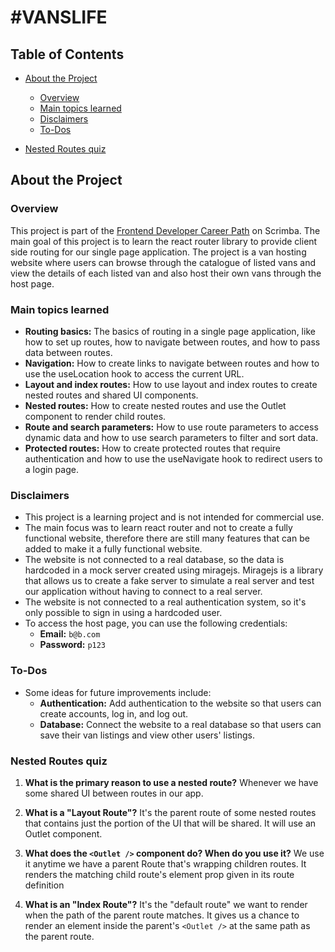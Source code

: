 # #VANSLIFE

## Table of Contents

- [About the Project](#about-the-project)

  - [Overview](#overview)
  - [Main topics learned](#main-topics-learned)
  - [Disclaimers](#disclaimers)
  - [To-Dos](#to-dos)

- [Nested Routes quiz](#nested-routes-quiz)

## About the Project

### Overview

This project is part of the [Frontend Developer Career Path](https://scrimba.com/learn/frontend) on Scrimba. The main goal of this project is to learn the react router library to provide client side routing for our single page application. The project is a van hosting website where users can browse through the catalogue of listed vans and view the details of each listed van and also host their own vans through the host page.

### Main topics learned

- **Routing basics:**
  The basics of routing in a single page application, like how to set up routes, how to navigate between routes, and how to pass data between routes.
- **Navigation:**
  How to create links to navigate between routes and how to use the useLocation hook to access the current URL.
- **Layout and index routes:**
  How to use layout and index routes to create nested routes and shared UI components.
- **Nested routes:**
  How to create nested routes and use the Outlet component to render child routes.
- **Route and search parameters:**
  How to use route parameters to access dynamic data and how to use search parameters to filter and sort data.
- **Protected routes:**
  How to create protected routes that require authentication and how to use the useNavigate hook to redirect users to a login page.

### Disclaimers

- This project is a learning project and is not intended for commercial use.
- The main focus was to learn react router and not to create a fully functional website, therefore there are still many features that can be added to make it a fully functional website.
- The website is not connected to a real database, so the data is hardcoded in a mock server created using miragejs. Miragejs is a library that allows us to create a fake server to simulate a real server and test our application without having to connect to a real server.
- The website is not connected to a real authentication system, so it's only possible to sign in using a hardcoded user.
- To access the host page, you can use the following credentials:
  - **Email:** `b@b.com`
  - **Password:** `p123`

### To-Dos

- Some ideas for future improvements include:
  - **Authentication:**
    Add authentication to the website so that users can create accounts, log in, and log out.
  - **Database:**
    Connect the website to a real database so that users can save their van listings and view other users' listings.

### Nested Routes quiz

1. **What is the primary reason to use a nested route?**
   Whenever we have some shared UI between routes in our app.

2. **What is a "Layout Route"?**
   It's the parent route of some nested routes that contains just
   the portion of the UI that will be shared. It will use an Outlet
   component.

3. **What does the `<Outlet />` component do? When do you use it?**
   We use it anytime we have a parent Route that's wrapping
   children routes. It renders the matching child route's
   element prop given in its route definition

4. **What is an "Index Route"?**
   It's the "default route" we want to render when the path
   of the parent route matches. It gives us a chance to render
   an element inside the parent's `<Outlet />` at the same path
   as the parent route.
